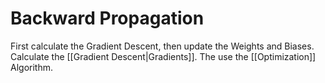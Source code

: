 # Backward Propagation
First calculate the Gradient Descent, then update the Weights and Biases.
Calculate the [[Gradient Descent|Gradients]].
The use the [[Optimization]] Algorithm.
